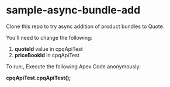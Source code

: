 # sample-async-bundle-add

Clone this repo to try async addition of product bundles to Quote. 

You'll need to change the following:

<ol>
  <li><b>quoteId</b> value in cpqApiTest</li>
  <li><b>priceBookId</b> in cpqApiTest</li>
</ol>


To run:, Execute the following Apex Code anonymously:

<b>cpqApiTest.cpqApiTest();</b>

